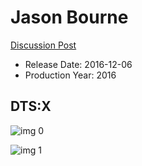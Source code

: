 # Jason Bourne

[Discussion Post](https://www.avsforum.com/threads/bass-eq-for-filtered-movies.2995212/post-59538818)

* Release Date: 2016-12-06
* Production Year: 2016

## DTS:X

![img 0](https://i.imgur.com/hz9K61R.jpg)

![img 1](https://i.imgur.com/VID152s.png)

